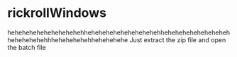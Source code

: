 # rickrollWindows
hehehehehehehehehehehhehehehehehehehehehehhehehehehehehehehehhehehehehehhhehehehehehhehehehehe
Just extract the zip file and open the batch file
